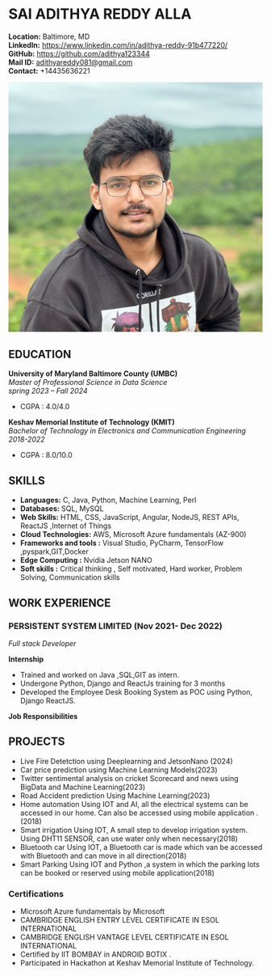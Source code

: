 # SAI ADITHYA REDDY ALLA

**Location:** Baltimore, MD  
**LinkedIn:** https://www.linkedin.com/in/adithya-reddy-91b477220/  
**GitHub:** https://github.com/adithya123344  
**Mail ID:** adithyareddy081@gmail.com  
**Contact:** +14435636221

![HeadShot](./headshot.jpg)


## EDUCATION

**University of Maryland Baltimore County (UMBC)**  
*Master of Professional Science in Data Science*  
*spring 2023 – Fall 2024*  
- CGPA : 4.0/4.0
  
**Keshav Memorial Institute of Technology (KMIT)**  
*Bachelor of Technology in Electronics and Communication Engineering*  
*2018-2022*  
- CGPA : 8.0/10.0
 

## SKILLS 

- **Languages:** C, Java, Python, Machine Learning, Perl  
- **Databases:** SQL, MySQL  
- **Web Skills:** HTML, CSS, JavaScript, Angular, NodeJS, REST APIs, ReactJS  ,Internet of Things
- **Cloud Technologies:** AWS, Microsoft Azure fundamentals (AZ-900)
- **Frameworks and tools :** 	Visual Studio, PyCharm, TensorFlow ,pyspark,GIT,Docker
- **Edge Computing :** Nvidia Jetson NANO
- **Soft skills :** Critical thinking , Self motivated, Hard worker, Problem Solving, Communication skills 


## WORK EXPERIENCE

### PERSISTENT SYSTEM LIMITED (Nov 2021- Dec 2022)
*Full stack Developer*

**Internship**
-	Trained and worked on Java ,SQL,GIT as intern.
-	Undergone Python, Django and ReactJs training for 3 months
-	Developed the Employee Desk Booking System as POC using Python, Django   ReactJS.
  
**Job Responsibilities**



## PROJECTS
- Live Fire Detetction using Deeplearning and JetsonNano (2024)
- Car price prediction using Machine Learning Models(2023)
- Twitter sentimental analysis on cricket Scorecard and news using BigData and Machine Learning(2023)
- Road Accident prediction Using Machine Learning(2023)
- Home automation Using IOT and AI, all the electrical systems can be accessed in our home. Can also be accessed using mobile application .(2018)
- Smart irrigation Using IOT, A small step to develop irrigation system. Using DHT11 SENSOR, can use water only when necessary(2018)
- Bluetooth car Using IOT,  a  Bluetooth car is made which van be accessed with Bluetooth and can move in all direction(2018)
- Smart Parking Using IOT and Python ,a system in which the parking lots can be booked or reserved using mobile application(2018)

### Certifications
- Microsoft Azure fundamentals by Microsoft
- CAMBRIDGE ENGLISH ENTRY LEVEL CERTIFICATE IN ESOL INTERNATIONAL
- CAMBRIDGE ENGLISH VANTAGE LEVEL CERTIFICATE IN ESOL INTERNATIONAL
- Certified by IIT BOMBAY in ANDROID BOTIX .
- Participated in Hackathon at Keshav Memorial Institute of Technology.
